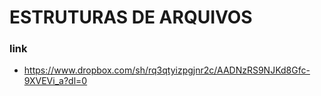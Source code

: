 # ESTRUTURAS DE ARQUIVOS
### link
* https://www.dropbox.com/sh/rq3qtyizpgjnr2c/AADNzRS9NJKd8Gfc-9XVEVi_a?dl=0
